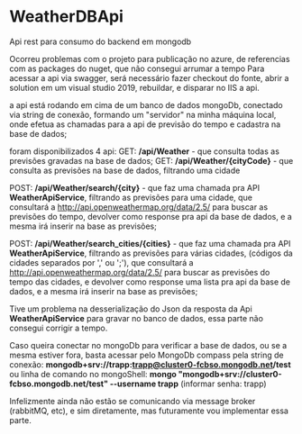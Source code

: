 # WeatherDBApi
Api rest para consumo do backend em mongodb

Ocorreu problemas com o projeto para publicação no azure, de referencias com as packages do nuget, que não consegui arrumar a tempo
Para acessar a api via swagger, será necessário fazer checkout do fonte, abrir a solution em um visual studio 2019, rebuildar, e disparar no IIS a api.

a api está rodando em cima de um banco de dados mongoDb, conectado via string de conexão, formando um "servidor" na minha máquina
local, onde efetua as chamadas para a api de previsão do tempo e cadastra na base de dados;

foram disponibilizados 4 api:
GET: **/api/Weather** - que consulta todas as previsões gravadas na base de dados;
GET: **/api/Weather/{cityCode}** - que consulta as previsões na base de dados, filtrando uma cidade

POST: **/api/Weather/search/{city}** - que faz uma chamada pra API **WeatherApiService**, filtrando as previsões para uma cidade, que consultará a http://api.openweathermap.org/data/2.5/ para buscar as previsões do tempo, devolver como response pra api da base de dados, e a mesma irá inserir na base as previsões;

POST: **/api/Weather/search_cities/{cities}** - que faz uma chamada pra API **WeatherApiService**, filtrando as previsões para várias cidades, (códigos da cidades separados por ',' ou ';'), que consultará a http://api.openweathermap.org/data/2.5/ para buscar as previsões do tempo das cidades, e devolver como response uma lista pra api da base de dados, e a mesma irá inserir na base as previsões;

Tive um problema na desserialização do Json da resposta da Api **WeatherApiService** para gravar no banco de dados, essa parte não consegui corrigir a tempo.

Caso queira conectar no mongoDb para verificar a base de dados, ou se a mesma estiver fora, basta acessar pelo MongoDb compass pela string de conexão: 
**mongodb+srv://trapp:trapp@cluster0-fcbso.mongodb.net/test** ou linha de comando no mongoShell: **mongo "mongodb+srv://cluster0-fcbso.mongodb.net/test"  --username trapp** (informar senha: trapp)

Infelizmente ainda não estão se comunicando via message broker (rabbitMQ, etc), e sim diretamente, mas futuramente vou implementar essa parte.



